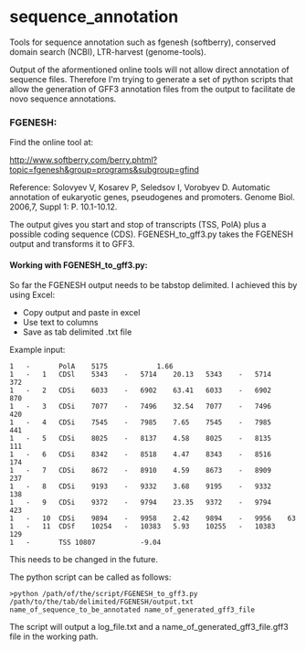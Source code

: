 # sequence_annotation
Tools for sequence annotation such as fgenesh (softberry), conserved domain search (NCBI), LTR-harvest (genome-tools).

Output of the aformentioned online tools will not allow direct annotation of sequence files. Therefore I'm trying to 
generate a set of python scripts that allow the generation of GFF3 annotation files from the output to facilitate
de novo sequence annotations.

### FGENESH:
Find the online tool at:

http://www.softberry.com/berry.phtml?topic=fgenesh&group=programs&subgroup=gfind

Reference: Solovyev V, Kosarev P, Seledsov I, Vorobyev D. Automatic annotation of eukaryotic genes, pseudogenes and promoters. Genome Biol. 2006,7, Suppl 1: P. 10.1-10.12. 

The output gives you start and stop of transcripts (TSS, PolA) plus a possible coding sequence (CDS).
FGENESH_to_gff3.py takes the FGENESH output and transforms it to GFF3.

#### Working with FGENESH_to_gff3.py:
So far the FGENESH output needs to be tabstop delimited. I achieved this by using Excel:

- Copy output and paste in excel
- Use text to columns
- Save as tab delimited .txt file

Example input:
```
1	-		PolA	5175			1.66				
1	-	1	CDSl	5343	-	5714	20.13	5343	-	5714	372
1	-	2	CDSi	6033	-	6902	63.41	6033	-	6902	870
1	-	3	CDSi	7077	-	7496	32.54	7077	-	7496	420
1	-	4	CDSi	7545	-	7985	7.65	7545	-	7985	441
1	-	5	CDSi	8025	-	8137	4.58	8025	-	8135	111
1	-	6	CDSi	8342	-	8518	4.47	8343	-	8516	174
1	-	7	CDSi	8672	-	8910	4.59	8673	-	8909	237
1	-	8	CDSi	9193	-	9332	3.68	9195	-	9332	138
1	-	9	CDSi	9372	-	9794	23.35	9372	-	9794	423
1	-	10	CDSi	9894	-	9958	2.42	9894	-	9956	63
1	-	11	CDSf	10254	-	10383	5.93	10255	-	10383	129
1	-		TSS	10807			-9.04				
```

This needs to be changed in the future.
  
  The python script can be called as follows:
	
    >python /path/of/the/script/FGENESH_to_gff3.py /path/to/the/tab/delimited/FGENESH/output.txt name_of_sequence_to_be_annotated name_of_generated_gff3_file

  The script will output a log_file.txt and a name_of_generated_gff3_file.gff3 file in the working path.
